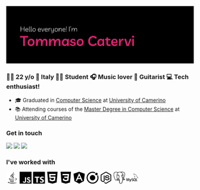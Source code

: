 <img src="images/readme_banner.png">

### 👨‍💻 22 y/o  📍 Italy  👨‍🎓 Student 🎧 Music lover  🎸 Guitarist  💻 Tech enthusiast!

<!-- ### At the moment I'm -->
- 🎓 Graduated in [Computer Science](http://www.cs.unicam.it) at [University of Camerino](http://www.unicam.it/)
- 📚 Attending courses of the [Master Degree in Computer Science](http://www.cs.unicam.it) at [University of Camerino](http://www.unicam.it/)


### Get in touch
<!-- [<img alt="Instagram" src="images/icons/instagram.svg" width="32" height="32"/>][instagram] [<img alt="Facebook" src="images/icons/facebook.svg" width="32" height="32"/>][facebook] -->
[![](https://img.shields.io/badge/-LinkedIn-0077B5?style=for-the-badge&logo=Linkedin&logoColor=white&color=0077b5)][linkedin]
[![](https://img.shields.io/badge/-Instagram-0077B5?style=for-the-badge&logo=Instagram&logoColor=white&color=AC4142)][instagram]
[![](https://img.shields.io/badge/-Facebook-0077B5?style=for-the-badge&logo=Facebook&logoColor=white&color=4867aa)][facebook]

### I've worked with
<p float="left">
  <img src="images/icons/java.svg" width="32" height="32"/>
  <img src="images/icons/javascript.svg" width="32" height="32"/>
  <img src="images/icons/typescript.svg" width="32" height="32"/>
  <img src="images/icons/html5.svg" width="32" height="32"/>
  <img src="images/icons/css3.svg" width="32" height="32"/>
  <img src="images/icons/angular.svg" width="32" height="32"/>
  <img src="images/icons/ionic.svg" width="32" height="32"/>
  <img src="images/icons/nodedotjs.svg" width="32" height="32"/>
  <img src="images/icons/postgresql.svg" width="32" height="32"/>
  <img src="images/icons/mysql.svg" width="32" height="32"/>
</p>

[instagram]: https://www.instagram.com/tommaso.catervi/
[facebook]: https://www.facebook.com/tommaso.catervi/
[linkedin]: https://www.linkedin.com/in/tommasocatervi/
